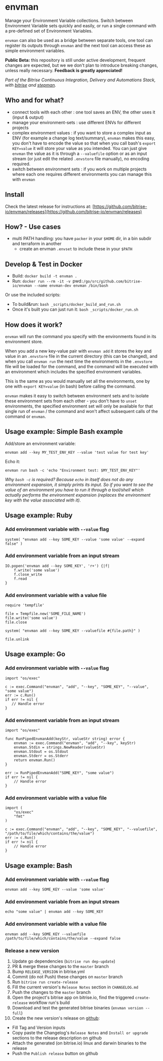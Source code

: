 # envman

Manage your Environment Variable collections. Switch between Environment Variable sets
quickly and easily, or run a single command with a pre-defined set of Environment Variables.

`envman` can also be used as a bridge between separate tools, one tool can register its
outputs through `envman` and the next tool can access these as simple environment variables.

**Public Beta:** this repository is still under active development,
frequent changes are expected, but we we don't plan to introduce breaking changes,
unless really necessary. **Feedback is greatly appreciated!**

*Part of the Bitrise Continuous Integration, Delivery and Automations Stack,
with [bitrise](https://github.com/bitrise-io/bitrise) and [stepman](https://github.com/bitrise-io/stepman).*

## Who and for what?

- connect tools with each other : one tool saves an ENV, the other uses it (input & output)
- manage your environment-sets : use different ENVs for different projects
- complex environment values : if you want to store a complex input as ENV (for example a change log text/summary), `envman` makes this easy, you don't have to encode the value so that when you call bash's `export KEY=value` it will store your value as you intended. You can just give `envman` the value as it is through a `--valuefile` option or as an input stream (or just edit the related `.envstore` file manually), no encoding required.
- switch between environment sets : if you work on multiple projects where each one requires different environments you can manage this with `envman`

## Install

Check the latest release for instructions at: [https://github.com/bitrise-io/envman/releases](https://github.com/bitrise-io/envman/releases)


## How? - Use cases

- multi PATH handling: you have `packer` in your `$HOME` dir, in a bin subdir and terraform in another
	- create an envman `.envset` to include these in your `$PATH`


## Develop & Test in Docker

* Build: `docker build -t envman .`
* Run: `docker run --rm -it -v `pwd`:/go/src/github.com/bitrise-io/envman --name envman-dev envman /bin/bash`

Or use the included scripts:

* To build&run: `bash _scripts/docker_build_and_run.sh`
* Once it's built you can just run it: `bash _scripts/docker_run.sh`


## How does it work?

`envman` will run the command you specify
with the environments found in its environment store.

When you add a new key-value pair with `envman add` it stores
the key and value in an `.envstore` file in the current
directory (this can be changed), and when you call `envman run`
the next time the environments in the `.envstore` file will
be loaded for the command, and the command will be executed
with an environment which includes the specified environment
variables.

This is the same as you would manually set all the
environments, one by one with `export KEY=value` (in bash)
before calling the command.

`envman` makes it easy to switch between environment sets
and to isolate these environment sets from each other -
you don't have to `unset` environments, the specified
environment set will only be available for that single
run of `envman` / the command and won't affect subsequent
calls of the command or `envman`.


## Usage example: Simple Bash example

Add/store an environment variable:

```
envman add --key MY_TEST_ENV_KEY --value 'test value for test key'
```

Echo it:

```
envman run bash -c 'echo "Environment test: $MY_TEST_ENV_KEY"'
```

*Why `bash -c` is required? Because `echo` in itself
does not do any environment expansion, it simply prints
its input. So if you want to see the value of an environment
you have to run it through a tool/shell which actually
performs the environment expansion (replaces the environment
key with the value associated with it).*


## Usage example: Ruby

### Add environment variable with `--value` flag

```
system( "envman add --key SOME_KEY --value 'some value' --expand false" )
```

### Add environment variable from an input stream

```
IO.popen('envman add --key SOME_KEY', 'r+') {|f|
	f.write('some value')
	f.close_write
	f.read
}
```

### Add environment variable with a value file

```
require 'tempfile'

file = Tempfile.new('SOME_FILE_NAME')
file.write('some value')
file.close

system( "envman add --key SOME_KEY --valuefile #{file.path}" )

file.unlink
```

## Usage example: Go

### Add environment variable with `--value` flag

```
import "os/exec"

c := exec.Command("envman", "add", "--key", "SOME_KEY", "--value", "some value")
err := c.Run()
if err != nil {
   // Handle error
}
```

### Add environment variable from an input stream

```
import "os/exec"

func RunPipedEnvmanAdd(keyStr, valueStr string) error {
	envman := exec.Command("envman", "add", "--key", keyStr)
	envman.Stdin = strings.NewReader(valueStr)
	envman.Stdout = os.Stdout
	envman.Stderr = os.Stderr
	return envman.Run()
}

err := RunPipedEnvmanAdd("SOME_KEY", "some value")
if err != nil {
	// Handle error
}
```

### Add environment variable with a value file

```
import (
	"os/exec"
	"fmt"
)

c := exec.Command("envman", "add", "--key", "SOME_KEY", "--valuefile", "/path/to/file/which/contains/the/value")
err := c.Run()
if err != nil {
	// Handle error
}
```

## Usage example: Bash

### Add environment variable with `--value` flag

```
envman add --key SOME_KEY --value 'some value'
```

### Add environment variable from an input stream

```
echo "some value" | envman add --key SOME_KEY
```

### Add environment variable with a value file

```
envman add --key SOME_KEY --valuefile /path/to/file/which/contains/the/value --expand false
```

### Release a new version

1. Update go dependencies (`bitrise run dep-update`)
1. PR & merge these changes to the `master` branch
1. Bump `RELEASE_VERSION` in bitrise.yml
1. Commit (do not Push) these changes on `master` branch
1. Run `bitrise run create-release`
1. Fill the current version's `Release Notes` section in `CHANGELOG.md`
1. Push the changes to the `master` branch
1. Open the project's bitrise app on bitrise.io, find the triggered `create-release` workflow run's build
1. Download and test the generated bitrise binaries (`envman version --full`)
1. Create the new version's release on [github](https://github.com/bitrise-io/envman/releases/new):
  - Fill Tag and Version inputs
  - Copy paste the Changelog's `Release Notes` and `Install or upgrade` sections to the release description on github
  - Attach the generated (on bitrise.io) linux and darwin binaries to the release
  - Push the `Publish release` button on github